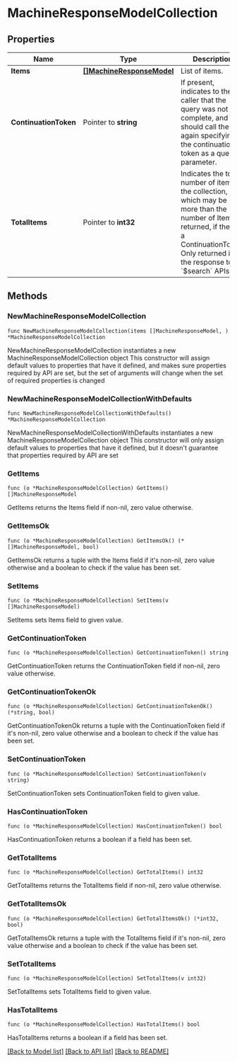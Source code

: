 # MachineResponseModelCollection

## Properties

Name | Type | Description | Notes
------------ | ------------- | ------------- | -------------
**Items** | [**[]MachineResponseModel**](MachineResponseModel.md) | List of items. | 
**ContinuationToken** | Pointer to **string** | If present, indicates to the caller that the query was not complete, and they should call the API again specifying the continuation token as a query parameter. | [optional] 
**TotalItems** | Pointer to **int32** | Indicates the total number of items in the collection, which may be more than the number of Items returned, if there is a ContinuationToken.  Only returned in the response to &#x60;$search&#x60; APIs. | [optional] 

## Methods

### NewMachineResponseModelCollection

`func NewMachineResponseModelCollection(items []MachineResponseModel, ) *MachineResponseModelCollection`

NewMachineResponseModelCollection instantiates a new MachineResponseModelCollection object
This constructor will assign default values to properties that have it defined,
and makes sure properties required by API are set, but the set of arguments
will change when the set of required properties is changed

### NewMachineResponseModelCollectionWithDefaults

`func NewMachineResponseModelCollectionWithDefaults() *MachineResponseModelCollection`

NewMachineResponseModelCollectionWithDefaults instantiates a new MachineResponseModelCollection object
This constructor will only assign default values to properties that have it defined,
but it doesn't guarantee that properties required by API are set

### GetItems

`func (o *MachineResponseModelCollection) GetItems() []MachineResponseModel`

GetItems returns the Items field if non-nil, zero value otherwise.

### GetItemsOk

`func (o *MachineResponseModelCollection) GetItemsOk() (*[]MachineResponseModel, bool)`

GetItemsOk returns a tuple with the Items field if it's non-nil, zero value otherwise
and a boolean to check if the value has been set.

### SetItems

`func (o *MachineResponseModelCollection) SetItems(v []MachineResponseModel)`

SetItems sets Items field to given value.


### GetContinuationToken

`func (o *MachineResponseModelCollection) GetContinuationToken() string`

GetContinuationToken returns the ContinuationToken field if non-nil, zero value otherwise.

### GetContinuationTokenOk

`func (o *MachineResponseModelCollection) GetContinuationTokenOk() (*string, bool)`

GetContinuationTokenOk returns a tuple with the ContinuationToken field if it's non-nil, zero value otherwise
and a boolean to check if the value has been set.

### SetContinuationToken

`func (o *MachineResponseModelCollection) SetContinuationToken(v string)`

SetContinuationToken sets ContinuationToken field to given value.

### HasContinuationToken

`func (o *MachineResponseModelCollection) HasContinuationToken() bool`

HasContinuationToken returns a boolean if a field has been set.

### GetTotalItems

`func (o *MachineResponseModelCollection) GetTotalItems() int32`

GetTotalItems returns the TotalItems field if non-nil, zero value otherwise.

### GetTotalItemsOk

`func (o *MachineResponseModelCollection) GetTotalItemsOk() (*int32, bool)`

GetTotalItemsOk returns a tuple with the TotalItems field if it's non-nil, zero value otherwise
and a boolean to check if the value has been set.

### SetTotalItems

`func (o *MachineResponseModelCollection) SetTotalItems(v int32)`

SetTotalItems sets TotalItems field to given value.

### HasTotalItems

`func (o *MachineResponseModelCollection) HasTotalItems() bool`

HasTotalItems returns a boolean if a field has been set.


[[Back to Model list]](../README.md#documentation-for-models) [[Back to API list]](../README.md#documentation-for-api-endpoints) [[Back to README]](../README.md)


